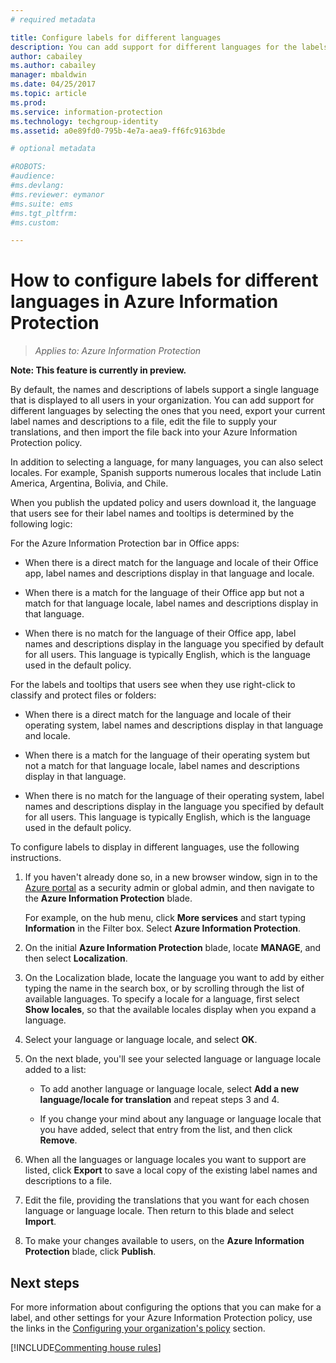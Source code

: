 ```yaml
---
# required metadata

title: Configure labels for different languages
description: You can add support for different languages for the labels that users see on the Information Protection bar, by specifying the languages in the Azure Information Protection policy and importing your translations.
author: cabailey
ms.author: cabailey
manager: mbaldwin
ms.date: 04/25/2017
ms.topic: article
ms.prod:
ms.service: information-protection
ms.technology: techgroup-identity
ms.assetid: a0e89fd0-795b-4e7a-aea9-ff6fc9163bde

# optional metadata

#ROBOTS:
#audience:
#ms.devlang:
#ms.reviewer: eymanor
#ms.suite: ems
#ms.tgt_pltfrm:
#ms.custom:

---
```


# How to configure labels for different languages in Azure Information Protection

>*Applies to: Azure Information Protection*

**Note: This feature is currently in preview.**

By default, the names and descriptions of labels support a single language that is displayed to all users in your organization. You can add support for different languages by selecting the ones that you need, export your current label names and descriptions to a file, edit the file to supply your translations, and then import the file back into your Azure Information Protection policy.

In addition to selecting a language, for many languages, you can also select locales. For example, Spanish supports numerous locales that include Latin America, Argentina, Bolivia, and Chile. 

When you publish the updated policy and users download it, the language that users see for their label names and tooltips is determined by the following logic:

For the Azure Information Protection bar in Office apps:

- When there is a direct match for the language and locale of their Office app, label names and descriptions display in that language and locale.

- When there is a match for the language of their Office app but not a match for that language locale, label names and descriptions display in that language.

- When there is no match for the language of their Office app, label names and descriptions display in the language you specified by default for all users. This language is typically English, which is the language used in the default policy.

For the labels and tooltips that users see when they use right-click to classify and protect files or folders:

- When there is a direct match for the language and locale of their operating system, label names and descriptions display in that language and locale.

- When there is a match for the language of their operating system but not a match for that language locale, label names and descriptions display in that language.

- When there is no match for the language of their operating system, label names and descriptions display in the language you specified by default for all users. This language is typically English, which is the language used in the default policy.

To configure labels to display in different languages, use the following instructions.

1. If you haven't already done so, in a new browser window, sign in to the [Azure portal](https://portal.azure.com) as a security admin or global admin, and then navigate to the **Azure Information Protection** blade. 
    
    For example, on the hub menu, click **More services** and start typing **Information** in the Filter box. Select **Azure Information Protection**.

2. On the initial **Azure Information Protection** blade, locate **MANAGE**, and then select **Localization**.

3. On the Localization blade, locate the language you want to add by either typing the name in the search box, or by scrolling through the list of available languages. To specify a locale for a language, first select **Show locales**, so that the available locales display when you expand a language.

4. Select your language or language locale, and select **OK**.

5. On the next blade, you'll see your selected language or language locale added to a list:
    
    - To add another language or language locale, select **Add a new language/locale for translation** and repeat steps 3 and 4. 
    
    - If you change your mind about any language or language locale that you have added, select that entry from the list, and then click **Remove**.

6. When all the languages or language locales you want to support are listed, click **Export** to save a local copy of the existing label names and descriptions to a file. 

7. Edit the file, providing the translations that you want for each chosen language or language locale. Then return to this blade and select **Import**.

8. To make your changes available to users, on the **Azure Information Protection** blade, click **Publish**.


## Next steps

For more information about configuring the options that you can make for a label, and other settings for your Azure Information Protection policy, use the links in the [Configuring your organization's policy](configure-policy.md#configuring-your-organizations-policy) section.

[!INCLUDE[Commenting house rules](../includes/houserules.md)]


